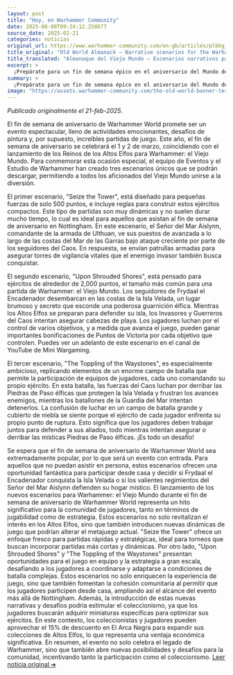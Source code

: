 ```yaml
---
layout: post
title: "Hoy, en Warhammer Community"
date: 2025-06-08T09:24:12.258677
source_date: 2025-02-21
categories: noticias
original_url: https://www.warhammer-community.com/en-gb/articles/plbkgjgd/old-world-almanack-narrative-scenarios-for-the-warhammer-world-anniversary/
title_original: "Old World Almanack – Narrative scenarios for the Warhammer World Anniversary - Warhammer Community"
title_translated: "Almanaque del Viejo Mundo – Escenarios narrativos para el aniversario del Mundo de Warhammer - Comunidad Warhammer"
excerpt: >
  ¡Prepárate para un fin de semana épico en el aniversario del Mundo de Warhammer! Este 1 y 2 de marzo, coincidiendo con el lanzamiento de los Reinos de los Altos Elfos para Warhammer: el Viejo Mundo, se celebrará un evento lleno de acción en Nottingham. Con emocionantes desafíos de pintura y demostraciones, el equipo de Eventos y el Estudio de Warhammer han diseñado tres escenarios narrativos especiales que te sumergirán en la historia de Frydaal la Creadora de Cadenas y su invasión de Westerland. Desde pequeñas escaramuzas hasta batallas masivas, estos escenarios están disponibles para descarga, permitiendo que todos los fanáticos del Viejo Mundo se unan a la diversión, ya sea en persona o desde casa. ¡No te lo pierdas!
summary: >
  ¡Prepárate para un fin de semana épico en el aniversario del Mundo de Warhammer! Este 1 y 2 de marzo, coincidiendo con el lanzamiento de los Reinos de los Altos Elfos para Warhammer: el Viejo Mundo, se celebrará un evento lleno de acción en Nottingham. Con emocionantes desafíos de pintura y demostraciones, el equipo de Eventos y el Estudio de Warhammer han diseñado tres escenarios narrativos especiales que te sumergirán en la historia de Frydaal la Creadora de Cadenas y su invasión de Westerland. Desde pequeñas escaramuzas hasta batallas masivas, estos escenarios están disponibles para descarga, permitiendo que todos los fanáticos del Viejo Mundo se unan a la diversión, ya sea en persona o desde casa. ¡No te lo pierdas!
image: "https://assets.warhammer-community.com/the-old-world-banner-test.jpg"
---
```


*Publicado originalmente el 21-feb-2025.*

El fin de semana de aniversario de Warhammer World promete ser un evento espectacular, lleno de actividades emocionantes, desafíos de pintura y, por supuesto, increíbles partidas de juego. Este año, el fin de semana de aniversario se celebrará el 1 y 2 de marzo, coincidiendo con el lanzamiento de los Reinos de los Altos Elfos para Warhammer: el Viejo Mundo. Para conmemorar esta ocasión especial, el equipo de Eventos y el Estudio de Warhammer han creado tres escenarios únicos que se podrán descargar, permitiendo a todos los aficionados del Viejo Mundo unirse a la diversión.

El primer escenario, "Seize the Tower", está diseñado para pequeñas fuerzas de solo 500 puntos, e incluye reglas para construir estos ejércitos compactos. Este tipo de partidas son muy dinámicas y no suelen durar mucho tiempo, lo cual es ideal para aquellos que asistan al fin de semana de aniversario en Nottingham. En este escenario, el Señor del Mar Aislynn, comandante de la armada de Ulthuan, ve sus puestos de avanzada a lo largo de las costas del Mar de las Garras bajo ataque creciente por parte de los seguidores del Caos. En respuesta, se envían patrullas armadas para asegurar torres de vigilancia vitales que el enemigo invasor también busca conquistar.

El segundo escenario, "Upon Shrouded Shores", está pensado para ejércitos de alrededor de 2,000 puntos, el tamaño más común para una partida de Warhammer: el Viejo Mundo. Los seguidores de Frydaal el Encadenador desembarcan en las costas de la Isla Velada, un lugar brumoso y secreto que esconde una poderosa guarnición élfica. Mientras los Altos Elfos se preparan para defender su isla, los Invasores y Guerreros del Caos intentan asegurar cabezas de playa. Los jugadores luchan por el control de varios objetivos, y a medida que avanza el juego, pueden ganar importantes bonificaciones de Puntos de Victoria por cada objetivo que controlen. Puedes ver un adelanto de este escenario en el canal de YouTube de Mini Wargaming.

El tercer escenario, "The Toppling of the Waystones", es especialmente ambicioso, replicando elementos de un enorme campo de batalla que permite la participación de equipos de jugadores, cada uno comandando su propio ejército. En esta batalla, las fuerzas del Caos luchan por derribar las Piedras de Paso élficas que protegen la Isla Velada y frustran los avances enemigos, mientras los batallones de la Guardia del Mar intentan detenerlos. La confusión de luchar en un campo de batalla grande y cubierto de niebla se siente porque el ejército de cada jugador enfrenta su propio punto de ruptura. Esto significa que los jugadores deben trabajar juntos para defender a sus aliados, todo mientras intentan asegurar o derribar las místicas Piedras de Paso élficas. ¡Es todo un desafío!

Se espera que el fin de semana de aniversario de Warhammer World sea extremadamente popular, por lo que será un evento con entrada. Para aquellos que no puedan asistir en persona, estos escenarios ofrecen una oportunidad fantástica para participar desde casa y decidir si Frydaal el Encadenador conquista la Isla Velada o si los valientes regimientos del Señor del Mar Aislynn defienden su hogar místico.
El lanzamiento de los nuevos escenarios para Warhammer: el Viejo Mundo durante el fin de semana de aniversario de Warhammer World representa un hito significativo para la comunidad de jugadores, tanto en términos de jugabilidad como de estrategia. Estos escenarios no solo revitalizan el interés en los Altos Elfos, sino que también introducen nuevas dinámicas de juego que podrían alterar el metajuego actual. "Seize the Tower" ofrece un enfoque fresco para partidas rápidas y estratégicas, ideal para torneos que buscan incorporar partidas más cortas y dinámicas. Por otro lado, "Upon Shrouded Shores" y "The Toppling of the Waystones" presentan oportunidades para el juego en equipo y la estrategia a gran escala, desafiando a los jugadores a coordinarse y adaptarse a condiciones de batalla complejas. Estos escenarios no solo enriquecen la experiencia de juego, sino que también fomentan la cohesión comunitaria al permitir que los jugadores participen desde casa, ampliando así el alcance del evento más allá de Nottingham. Además, la introducción de estas nuevas narrativas y desafíos podría estimular el coleccionismo, ya que los jugadores buscarán adquirir miniaturas específicas para optimizar sus ejércitos. En este contexto, los coleccionistas y jugadores pueden aprovechar el 15% de descuento en El Arca Negra para expandir sus colecciones de Altos Elfos, lo que representa una ventaja económica significativa. En resumen, el evento no solo celebra el legado de Warhammer, sino que también abre nuevas posibilidades y desafíos para la comunidad, incentivando tanto la participación como el coleccionismo.
[Leer noticia original ➜](https://www.warhammer-community.com/en-gb/articles/plbkgjgd/old-world-almanack-narrative-scenarios-for-the-warhammer-world-anniversary/)
